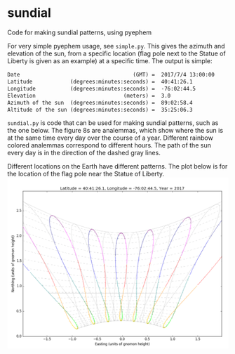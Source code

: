 # sundial
Code for making sundial patterns, using pyephem

For very simple pyephem usage, see `simple.py`.  This gives the azimuth and
elevation of the sun, from a specific location (flag pole next to the Statue of
Liberty is given as an example) at a specific time.  The output is simple:
```
Date                                    (GMT) =  2017/7/4 13:00:00
Latitude            (degrees:minutes:seconds) =  40:41:26.1
Longitude           (degrees:minutes:seconds) =  -76:02:44.5
Elevation                            (meters) =  3.0
Azimuth of the sun  (degrees:minutes:seconds) =  89:02:58.4
Altitude of the sun (degrees:minutes:seconds) =  35:25:06.3
```

`sundial.py` is code that can be used for making sundial patterns, such as the
one below.  The figure 8s are analemmas, which show where the sun is at the same
time every day over the course of a year.  Different rainbow colored analemmas
correspond to different hours.  The path of the sun every day is in
the direction of the dashed gray lines. 

Different locations on the Earth have different patterns.  The plot below is for
the location of the flag pole near the Statue of Liberty.
![Example Pattern](test_analemmas_2017.png)

